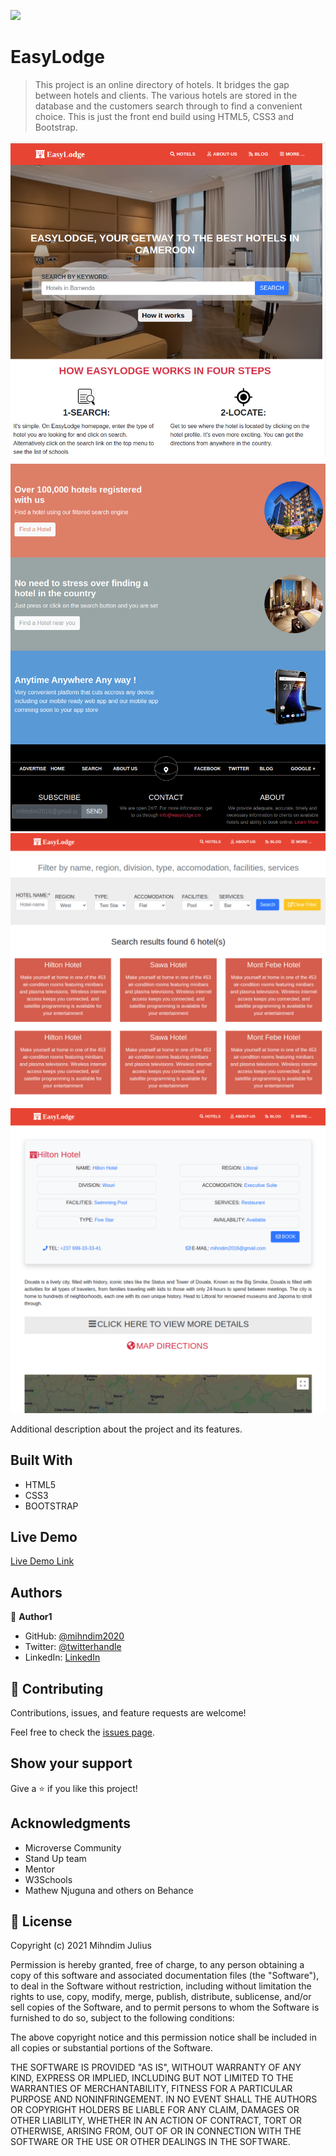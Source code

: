 ![](https://img.shields.io/badge/Microverse-blueviolet)

# EasyLodge

> This project is an online directory of hotels. It bridges the gap between hotels and clients. The various hotels are stored in the database and the customers search through to find a convenient choice. This is just the front end build using HTML5, CSS3 and Bootstrap. 
 
![screenshot](images/Screenshot1.png)
![screenshot](images/Screenshot2.png)
![screenshot](images/Screenshot3.png)
![screenshot](images/Screenshot4.png)

Additional description about the project and its features.

## Built With

- HTML5
- CSS3
- BOOTSTRAP

## Live Demo

[Live Demo Link](https://mihndim2020.github.io/Easy-Lodge/)


## Authors

👤 **Author1**

- GitHub: [@mihndim2020](https://github.com/mihndim2020)
- Twitter: [@twitterhandle](https://twitter.com/twitterhandle)
- LinkedIn: [LinkedIn](https://linkedin.com/linkedinhandle)

## 🤝 Contributing

Contributions, issues, and feature requests are welcome!

Feel free to check the [issues page](issues/).

## Show your support

Give a ⭐️ if you like this project!

## Acknowledgments

- Microverse Community
- Stand Up team
- Mentor
- W3Schools
- Mathew Njuguna and others on Behance

## 📝 License

Copyright (c) 2021 Mihndim Julius

Permission is hereby granted, free of charge, to any person obtaining a copy
of this software and associated documentation files (the "Software"), to deal
in the Software without restriction, including without limitation the rights
to use, copy, modify, merge, publish, distribute, sublicense, and/or sell
copies of the Software, and to permit persons to whom the Software is
furnished to do so, subject to the following conditions:

The above copyright notice and this permission notice shall be included in all
copies or substantial portions of the Software.

THE SOFTWARE IS PROVIDED "AS IS", WITHOUT WARRANTY OF ANY KIND, EXPRESS OR
IMPLIED, INCLUDING BUT NOT LIMITED TO THE WARRANTIES OF MERCHANTABILITY,
FITNESS FOR A PARTICULAR PURPOSE AND NONINFRINGEMENT. IN NO EVENT SHALL THE
AUTHORS OR COPYRIGHT HOLDERS BE LIABLE FOR ANY CLAIM, DAMAGES OR OTHER
LIABILITY, WHETHER IN AN ACTION OF CONTRACT, TORT OR OTHERWISE, ARISING FROM,
OUT OF OR IN CONNECTION WITH THE SOFTWARE OR THE USE OR OTHER DEALINGS IN THE
SOFTWARE.

